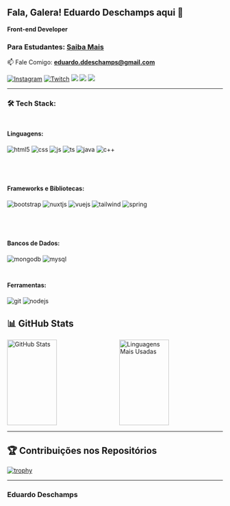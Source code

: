 
## Fala, Galera! Eduardo Deschamps aqui 👋

 **Front-end Developer**
### Para Estudantes: <a href="https://www.linkedin.com/posts/eduardo-deschamps-96ba731b9_estudantesdetecnologia-ferramentasgratuitas-activity-7206064010797002753-QBDP?utm_source=share&utm_medium=member_desktop">Saiba Mais</a>
📫 Fale Comigo: **eduardo.ddeschamps@gmail.com**
  
[![Instagram](https://img.shields.io/badge/Instagram-E4405F?style=for-the-badge&logo=instagram&logoColor=white)](https://instagram.com/_ddeschamps)
[![Twitch](https://img.shields.io/badge/Twitch-9146FF?style=for-the-badge&logo=twitch&logoColor=white)](https://twitch.tv/dechampola)
<a href="https://discord.gg/dechampola" target="_blank"><img src="https://img.shields.io/badge/Discord-7289DA?style=for-the-badge&logo=discord&logoColor=white" target="_blank"></a>
<a href="mailto:eduardo.ddeschamps@gmail.com"><img src="https://img.shields.io/badge/-Gmail-%23333?style=for-the-badge&logo=gmail&logoColor=white" target="_blank"></a>
<a href="https://www.linkedin.com/in/eduardo-deschamps-96ba731b9/" target="_blank"><img src="https://img.shields.io/badge/-LinkedIn-%230077B5?style=for-the-badge&logo=linkedin&logoColor=white" target="_blank"></a>

---

### **🛠️ Tech Stack:**

<div style="display: flex; flex-wrap: nowrap; overflow-x: auto; padding: 10px 0;">
  <div style="flex: 1; margin-right: 20px;">
    <h4>Linguagens:</h4>
    <p>
      <img align="center" alt="html5" src="https://img.shields.io/badge/HTML5-E34F26?style=for-the-badge&logo=html5&logoColor=white" />
      <img align="center" alt="css" src="https://img.shields.io/badge/CSS3-1572B6?style=for-the-badge&logo=css3&logoColor=white" />
      <img align="center" alt="js" src="https://img.shields.io/badge/JavaScript-F7DF1E?style=for-the-badge&logo=javascript&logoColor=black" />
      <img align="center" alt="ts" src="https://img.shields.io/badge/TypeScript-007ACC?style=for-the-badge&logo=typescript&logoColor=white" />
      <img align="center" alt="java" src="https://img.shields.io/badge/-Java-000?logo=openjdk&logoColor=E94D5F&style=for-the-badge&logoColor=white" />
      <img align="center" alt="c++" src="https://img.shields.io/badge/-C++-000?logo=cplusplus&logoColor=30A3DC&style=for-the-badge" />
    </p>
  </div>
</div>

<div style="margin: 20px 0;"></div>

<div style="display: flex; flex-wrap: nowrap; overflow-x: auto; padding: 10px 0;">
  <div style="flex: 1 mt-10;">
    <h4>Frameworks e Bibliotecas:</h4>
    <p>
      <img align="center" alt="bootstrap" src="https://img.shields.io/badge/Bootstrap-7952B3?style=for-the-badge&logo=bootstrap&logoColor=white" />
      <img align="center" alt="nuxtjs" src="https://img.shields.io/badge/Nuxt.js-00DC82?style=for-the-badge&logo=nuxtdotjs&logoColor=white" />
      <img align="center" alt="vuejs" src="https://img.shields.io/badge/Vue.js-42B883?style=for-the-badge&logo=vue.js&logoColor=white" />
      <img align="center" alt="tailwind" src="https://img.shields.io/badge/TailwindCSS-06B6D4?style=for-the-badge&logo=tailwind-css&logoColor=white" />
      <img align="center" alt="spring" src="https://img.shields.io/badge/Spring-6DB33F?style=for-the-badge&logo=spring&logoColor=white" />
    </p>
  </div>
</div>

<div style="margin: 20px 0;"></div>

<!-- Bancos de Dados -->
<div style="display: flex; flex-wrap: nowrap; overflow-x: auto; padding: 10px 0;">
  <div style="margin-right: 20px; flex: 1;">
    <h4>Bancos de Dados:</h4>
    <p>
      <img align="center" alt="mongodb" src="https://img.shields.io/badge/-MongoDB-000?logo=mongodb&logoColor=30A3DC&style=for-the-badge&logoColor=white" />
      <img align="center" alt="mysql" src="https://img.shields.io/badge/-MySql-000?logo=mysql&logoColor=30A3DC&style=for-the-badge&logoColor=white" />
    </p>
  </div>
</div>

<div style="margin: 20px 0;"></div>

<div style="flex: 1;">
  <h4>Ferramentas:</h4>
  <p>
    <img align="center" alt="git" src="https://img.shields.io/badge/Git-000?style=for-the-badge&logo=git&logoColor=E94D5F" />
    <img align="center" alt="nodejs" src="https://img.shields.io/badge/Node.js-43853D?style=for-the-badge&logo=node.js&logoColor=white" />
  </p>
</div>

## 📊 GitHub Stats

<div style="display: flex; justify-content: space-between;">
  <img src="https://github-readme-stats.vercel.app/api?username=deschamps10&show_icons=true&theme=radical" alt="GitHub Stats" width="48%" height="200px" />
  <img src="https://github-readme-stats.vercel.app/api/top-langs/?username=deschamps10&layout=compact&theme=radical" alt="Linguagens Mais Usadas" width="48%" height="200px" />
</div>

---

## 🏆 Contribuições nos Repositórios

[![trophy](https://github-profile-trophy.vercel.app/?username=deschamps10&theme=radical&rank=SECRET,SSS,SS,S,A,AA,AAA)](https://github.com/ryo-ma/github-profile-trophy)

---

### Eduardo Deschamps
